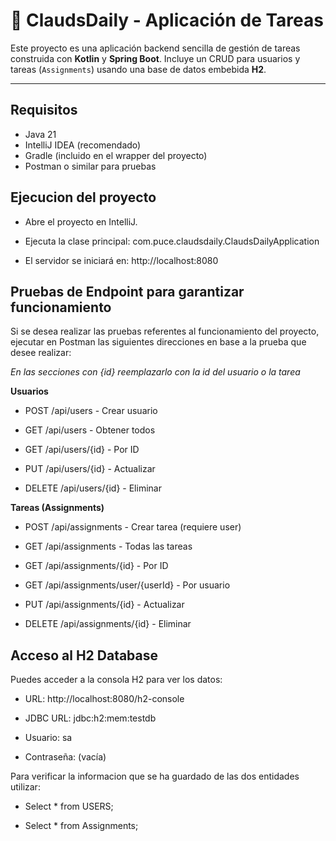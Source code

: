 # 📝 ClaudsDaily - Aplicación de Tareas

Este proyecto es una aplicación backend sencilla de gestión de tareas construida con **Kotlin** y **Spring Boot**. Incluye un CRUD para usuarios y tareas (`Assignments`) usando una base de datos embebida **H2**.

---

## Requisitos

- Java 21
- IntelliJ IDEA (recomendado)
- Gradle (incluido en el wrapper del proyecto)
- Postman o similar para pruebas


## Ejecucion del proyecto

- Abre el proyecto en IntelliJ.

- Ejecuta la clase principal:
com.puce.claudsdaily.ClaudsDailyApplication

- El servidor se iniciará en:
http://localhost:8080

## Pruebas de Endpoint para garantizar funcionamiento 

Si se desea realizar las pruebas referentes al funcionamiento del proyecto, ejecutar en Postman las siguientes direcciones en base a la prueba que desee realizar:

*En las secciones con {id} reemplazarlo con la id del usuario o la  tarea*

**Usuarios**

- POST /api/users - Crear usuario

- GET /api/users - Obtener todos

- GET /api/users/{id} - Por ID

- PUT /api/users/{id} - Actualizar

- DELETE /api/users/{id} - Eliminar



**Tareas (Assignments)**

- POST /api/assignments - Crear tarea (requiere user)

- GET /api/assignments - Todas las tareas

- GET /api/assignments/{id} - Por ID

- GET /api/assignments/user/{userId} - Por usuario

- PUT /api/assignments/{id} - Actualizar

- DELETE /api/assignments/{id} - Eliminar


## Acceso al H2 Database

Puedes acceder a la consola H2 para ver los datos:

- URL: http://localhost:8080/h2-console

- JDBC URL: jdbc:h2:mem:testdb

- Usuario: sa

- Contraseña: (vacía)
  
Para verificar la informacion que se ha guardado de las dos entidades utilizar:

- Select * from USERS;

- Select * from Assignments;
